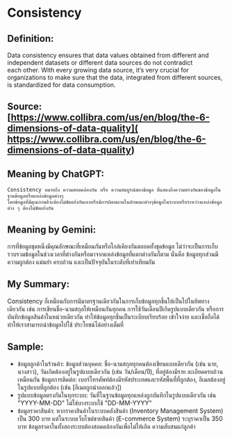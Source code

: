 # Consistency
## Definition: 
  Data consistency ensures that data values obtained from different and independent datasets or different data sources do not contradict  
  each other. With every growing data source, it’s very crucial for organizations 
  to make sure that the data, integrated from different sources, is standardized for data consumption.
## Source: [https://www.collibra.com/us/en/blog/the-6-dimensions-of-data-quality]( https://www.collibra.com/us/en/blog/the-6-dimensions-of-data-quality)
## Meaning by ChatGPT:
    Consistency หมายถึง ความสอดคล้องกัน หรือ ความสมบูรณ์ของข้อมูล ที่แสดงถึงความตรงกันของข้อมูลในฐานข้อมูลหรือแหล่งข้อมูลต่างๆ 
    โดยข้อมูลที่มีคุณภาพดีจะต้องไม่ขัดแย้งกันเองหรือมีการผิดพลาดในลักษณะต่างๆข้อมูลในระบบหรือระหว่างแหล่งข้อมูลต่าง ๆ ต้องไม่ขัดแย้งกัน 
## Meaning by Gemini: 
  การที่ข้อมูลชุดหนึ่งมีคุณลักษณะที่เหมือนกันหรือใกล้เคียงกันตลอดทั้งชุดข้อมูล ไม่ว่าจะเป็นการเก็บรวบรวมข้อมูลในช่วงเวลาที่ต่างกันหรือมาจากแหล่งข้อมูลที่แตกต่างกันก็ตาม
  นั่นคือ ข้อมูลทุกส่วนมีความถูกต้อง แม่นยำ ครบถ้วน และเป็นปัจจุบันในระดับที่เท่าเทียมกัน
## My Summary: 
  Consistency ก็เหมือนกับการมีมาตรฐานเดียวกันในการเก็บข้อมูลทุกชิ้นให้เป็นไปในทิศทางเดียวกัน เช่น การเขียนชื่อ-นามสกุลให้เหมือนกันทุกคน
  การใช้วันเดือนปีเกิดรูปแบบเดียวกัน หรือการบันทึกข้อมูลสินค้าในหน่วยเดียวกัน ทำให้ข้อมูลทุกชิ้นเป็นระเบียบเรียบร้อย เข้าใจง่าย และเชื่อถือได้ ทำให้เราสามารถนำข้อมูลไปใช้ 
  ประโยชน์ได้อย่างเต็มที่
## Sample:
  - ข้อมูลลูกค้าในร้านค้า: ข้อมูลส่วนบุคคล: ชื่อ-นามสกุลทุกคนต้องเขียนแบบเดียวกัน (เช่น นาย, นางสาว), วันเกิดต้องอยู่ในรูปแบบเดียวกัน (เช่น วัน/เดือน/ปี), ที่อยู่ต้องมีราย
    ละเอียดครบถ้วนเหมือนกัน
    ข้อมูลการติดต่อ: เบอร์โทรศัพท์ต้องมีรหัสประเทศและรหัสพื้นที่ที่ถูกต้อง, อีเมลต้องอยู่ในรูปแบบที่ถูกต้อง (เช่น [อีเมลถูกนำออกแล้ว])
  - รูปแบบข้อมูลตรงกันในทุกระบบ: วันที่ในฐานข้อมูลทุกแหล่งถูกบันทึกในรูปแบบเดียวกัน เช่น "YYYY-MM-DD" ไม่ใช่บางระบบใช้ "DD-MM-YYYY"
  - ข้อมูลราคาสินค้า: หากราคาสินค้าในระบบคลังสินค้า (Inventory Management System) เป็น 300 บาท แต่ในระบบเว็บไซต์ขายสินค้า (E-commerce System) ระบุราคาเป็น 350 บาท ข้อมูลราคาในทั้งสองระบบต้องสอดคล้องกันเพื่อไม่ให้เกิด     ความสับสนแก่ลูกค้า
